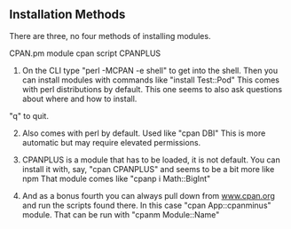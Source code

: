 ## Installation Methods 

There are three, no four methods of installing modules.

CPAN.pm module
cpan script
CPANPLUS

1) On the CLI type "perl -MCPAN -e shell" to get into the shell.
Then you can install modules with commands like "install Test::Pod"
This comes with perl distributions by default.
This one seems to also ask questions about where and how to install.

"q" to quit.

2) Also comes with perl by default.
Used like "cpan DBI"
This is more automatic but may require elevated permissions.

3) CPANPLUS is a module that has to be loaded, it is not default.
You can install it with, say, "cpan CPANPLUS" and seems to be a bit more like npm
That module comes like "cpanp i Math::BigInt"

4) And as a bonus fourth you can always pull down from www.cpan.org and run the scripts found there.
In this case "cpan App::cpanminus" module.
That can be run with "cpanm Module::Name"
